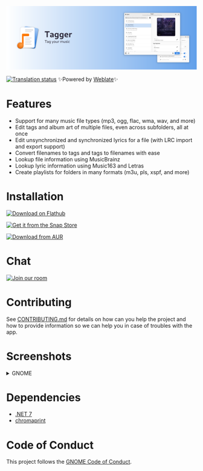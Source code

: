 ![](NickvisionTagger.Shared/Resources/banner.png)

 [![Translation status](https://hosted.weblate.org/widgets/nickvision-tagger/-/app/svg-badge.svg)](https://hosted.weblate.org/engage/nickvision-tagger/) ✨Powered by [Weblate](https://weblate.org/en/)✨

# Features
- Support for many music file types (mp3, ogg, flac, wma, wav, and more)
- Edit tags and album art of multiple files, even across subfolders, all at once
- Edit unsynchronized and synchronized lyrics for a file (with LRC import and export support)
- Convert filenames to tags and tags to filenames with ease
- Lookup file information using MusicBrainz
- Lookup lyric information using Music163 and Letras
- Create playlists for folders in many formats (m3u, pls, xspf, and more)

# Installation

<a href='https://flathub.org/apps/details/org.nickvision.tagger'><img width='140' alt='Download on Flathub' src='https://flathub.org/assets/badges/flathub-badge-en.png'/></a>

<a href="https://snapcraft.io/tagger"><img width='140' alt="Get it from the Snap Store" src="https://snapcraft.io/static/images/badges/en/snap-store-black.svg"/></a>

<p><a href="https://aur.archlinux.org/packages/tagger"><img width='140' alt="Download from AUR" src="https://aur.archlinux.org/static/css/archnavbar/aurlogo.png"/></a></p>

# Chat
<a href='https://matrix.to/#/#nickvision:matrix.org'><img width='140' alt='Join our room' src='https://user-images.githubusercontent.com/17648453/196094077-c896527d-af6d-4b43-a5d8-e34a00ffd8f6.png'/></a>

# Contributing

See [CONTRIBUTING.md](CONTRIBUTING.md) for details on how can you help the project and how to provide information so we can help you in case of troubles with the app.


# Screenshots

<details>
 <summary>GNOME</summary>

 ![Start](NickvisionTagger.GNOME/Screenshots/Start.png)
 ![Folder](NickvisionTagger.GNOME/Screenshots/Folder.png)
 ![Editing](NickvisionTagger.GNOME/Screenshots/Editing.png)
 ![Dark](NickvisionTagger.GNOME/Screenshots/Dark.png)
 ![AdvancedSearch](NickvisionTagger.GNOME/Screenshots/AdvancedSearch.png)
</details>

# Dependencies
- [.NET 7](https://dotnet.microsoft.com/en-us/)
- [chromaprint](https://acoustid.org/chromaprint)

# Code of Conduct

This project follows the [GNOME Code of Conduct](https://wiki.gnome.org/Foundation/CodeOfConduct).
